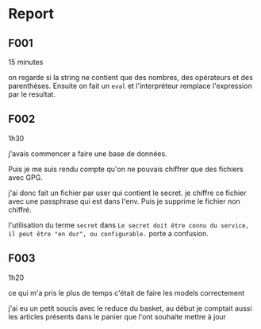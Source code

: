 # Report

## F001

15 minutes

on regarde si la string ne contient que des nombres, des opérateurs et des parenthèses. Ensuite on fait un `eval` et l'interpréteur remplace l'expression par le resultat.

## F002

1h30

j'avais commencer a faire une base de données.

Puis je me suis rendu compte qu'on ne pouvais chiffrer que des fichiers avec GPG.

j'ai donc fait un fichier par user qui contient le secret. je chiffre ce fichier avec une passphrase qui est dans l'env. Puis je supprime le fichier non chiffré.

l'utilisation du terme `secret` dans `Le secret doit être connu du service, il peut être "en dur", ou configurable.` porte a confusion.

## F003

1h20

ce qui m'a pris le plus de temps c'était de faire les models correctement

j'ai eu un petit soucis avec le reduce du basket, au début je comptait aussi les articles présents dans le panier que l'ont souhaite mettre à jour